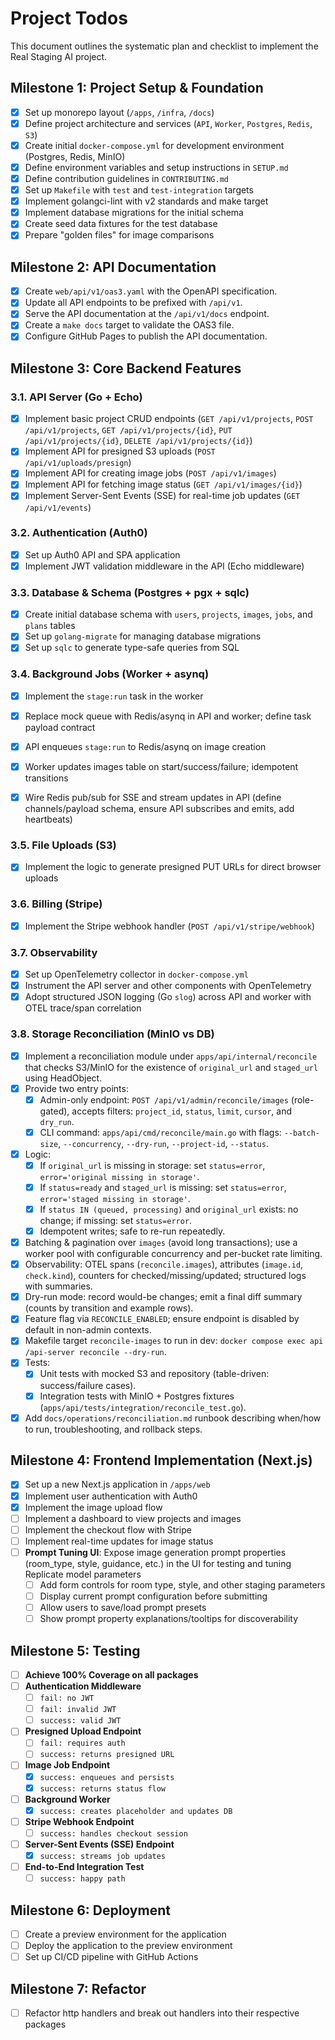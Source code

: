 # Project Todos

This document outlines the systematic plan and checklist to implement the Real Staging AI project.

## Milestone 1: Project Setup & Foundation

- [x] Set up monorepo layout (`/apps`, `/infra`, `/docs`)
- [x] Define project architecture and services (`API`, `Worker`, `Postgres`, `Redis`, `S3`)
- [x] Create initial `docker-compose.yml` for development environment (Postgres, Redis, MinIO)
- [x] Define environment variables and setup instructions in `SETUP.md`
- [x] Define contribution guidelines in `CONTRIBUTING.md`
- [x] Set up `Makefile` with `test` and `test-integration` targets
- [x] Implement golangci-lint with v2 standards and make target
- [x] Implement database migrations for the initial schema
- [x] Create seed data fixtures for the test database
- [x] Prepare "golden files" for image comparisons

## Milestone 2: API Documentation

- [x] Create `web/api/v1/oas3.yaml` with the OpenAPI specification.
- [x] Update all API endpoints to be prefixed with `/api/v1`.
- [x] Serve the API documentation at the `/api/v1/docs` endpoint.
- [x] Create a `make docs` target to validate the OAS3 file.
- [x] Configure GitHub Pages to publish the API documentation.

## Milestone 3: Core Backend Features

### 3.1. API Server (Go + Echo)

- [x] Implement basic project CRUD endpoints (`GET /api/v1/projects`, `POST /api/v1/projects`, `GET /api/v1/projects/{id}`, `PUT /api/v1/projects/{id}`, `DELETE /api/v1/projects/{id}`)
- [x] Implement API for presigned S3 uploads (`POST /api/v1/uploads/presign`)
- [x] Implement API for creating image jobs (`POST /api/v1/images`)
- [x] Implement API for fetching image status (`GET /api/v1/images/{id}`)
- [x] Implement Server-Sent Events (SSE) for real-time job updates (`GET /api/v1/events`)

### 3.2. Authentication (Auth0)

- [x] Set up Auth0 API and SPA application
- [x] Implement JWT validation middleware in the API (Echo middleware)

### 3.3. Database & Schema (Postgres + pgx + sqlc)

- [x] Create initial database schema with `users`, `projects`, `images`, `jobs`, and `plans` tables
- [x] Set up `golang-migrate` for managing database migrations
- [x] Set up `sqlc` to generate type-safe queries from SQL

### 3.4. Background Jobs (Worker + asynq)

- [x] Implement the `stage:run` task in the worker
- [x] Replace mock queue with Redis/asynq in API and worker; define task payload contract
- [x] API enqueues `stage:run` to Redis/asynq on image creation
- [x] Worker updates images table on start/success/failure; idempotent transitions
- [x] Wire Redis pub/sub for SSE and stream updates in API (define channels/payload schema, ensure API subscribes and emits, add heartbeats)


### 3.5. File Uploads (S3)

- [x] Implement the logic to generate presigned PUT URLs for direct browser uploads

### 3.6. Billing (Stripe)

- [x] Implement the Stripe webhook handler (`POST /api/v1/stripe/webhook`)

### 3.7. Observability

- [x] Set up OpenTelemetry collector in `docker-compose.yml`
- [x] Instrument the API server and other components with OpenTelemetry
- [x] Adopt structured JSON logging (Go `slog`) across API and worker with OTEL trace/span correlation

### 3.8. Storage Reconciliation (MinIO vs DB)

- [x] Implement a reconciliation module under `apps/api/internal/reconcile` that checks S3/MinIO for the existence of `original_url` and `staged_url` using HeadObject.
- [x] Provide two entry points:
   - [x] Admin-only endpoint: `POST /api/v1/admin/reconcile/images` (role-gated), accepts filters: `project_id`, `status`, `limit`, `cursor`, and `dry_run`.
   - [x] CLI command: `apps/api/cmd/reconcile/main.go` with flags: `--batch-size`, `--concurrency`, `--dry-run`, `--project-id`, `--status`.
- [x] Logic:
   - [x] If `original_url` is missing in storage: set `status=error`, `error='original missing in storage'`.
   - [x] If `status=ready` and `staged_url` is missing: set `status=error`, `error='staged missing in storage'`.
   - [x] If `status IN (queued, processing)` and `original_url` exists: no change; if missing: set `status=error`.
   - [x] Idempotent writes; safe to re-run repeatedly.
- [x] Batching & pagination over `images` (avoid long transactions); use a worker pool with configurable concurrency and per-bucket rate limiting.
- [x] Observability: OTEL spans (`reconcile.images`), attributes (`image.id`, `check.kind`), counters for checked/missing/updated; structured logs with summaries.
- [x] Dry-run mode: record would-be changes; emit a final diff summary (counts by transition and example rows).
- [x] Feature flag via `RECONCILE_ENABLED`; ensure endpoint is disabled by default in non-admin contexts.
- [x] Makefile target `reconcile-images` to run in dev: `docker compose exec api /api-server reconcile --dry-run`.
- [x] Tests:
   - [x] Unit tests with mocked S3 and repository (table-driven: success/failure cases).
   - [x] Integration tests with MinIO + Postgres fixtures (`apps/api/tests/integration/reconcile_test.go`).
- [x] Add `docs/operations/reconciliation.md` runbook describing when/how to run, troubleshooting, and rollback steps.

## Milestone 4: Frontend Implementation (Next.js)

- [x] Set up a new Next.js application in `/apps/web`
- [x] Implement user authentication with Auth0
- [x] Implement the image upload flow
- [ ] Implement a dashboard to view projects and images
- [ ] Implement the checkout flow with Stripe
- [ ] Implement real-time updates for image status
- [ ] **Prompt Tuning UI**: Expose image generation prompt properties (room_type, style, guidance, etc.) in the UI for testing and tuning Replicate model parameters
  - [ ] Add form controls for room type, style, and other staging parameters
  - [ ] Display current prompt configuration before submitting
  - [ ] Allow users to save/load prompt presets
  - [ ] Show prompt property explanations/tooltips for discoverability

## Milestone 5: Testing

- [ ] **Achieve 100% Coverage on all packages**
- [ ] **Authentication Middleware**
    - [ ] `fail: no JWT`
    - [ ] `fail: invalid JWT`
    - [ ] `success: valid JWT`
- [ ] **Presigned Upload Endpoint**
    - [ ] `fail: requires auth`
    - [ ] `success: returns presigned URL`
- [ ] **Image Job Endpoint**
    - [x] `success: enqueues and persists`
    - [x] `success: returns status flow`
- [ ] **Background Worker**
    - [x] `success: creates placeholder and updates DB`
- [ ] **Stripe Webhook Endpoint**
    - [ ] `success: handles checkout session`
- [ ] **Server-Sent Events (SSE) Endpoint**
    - [x] `success: streams job updates`
- [ ] **End-to-End Integration Test**
    - [ ] `success: happy path`

## Milestone 6: Deployment

- [ ] Create a preview environment for the application
- [ ] Deploy the application to the preview environment
- [ ] Set up CI/CD pipeline with GitHub Actions

## Milestone 7: Refactor
- [ ] Refactor http handlers and break out handlers into their respective packages
